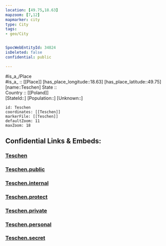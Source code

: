 ```yaml
---
location: [49.75,18.63] 
mapzoom: [7,12] 
mapmarker: city 
type: City
tags:
- geo/City


SpocWebEntityId: 34824
isDeleted: false
confidential: public

---
```

#is_a_/Place  
#is_a_ :: [[Place]] 
[has_place_longitude::18.63] 
[has_place_latitude::49.75] 
[name::Teschen] 
State ::  
Country :: [[Poland]]  
[StateId::] 
[Population::] 
[Unknown::] 


```leaflet
id: Teschen
coordinates: [[Teschen]] 
markerFile: [[Teschen]] 
defaultZoom: 11 
maxZoom: 18
```


## Confidential Links & Embeds: 

### [Teschen](/_Standards/Earth/Continent/Europe/Europe~East/Poland/Provinces~Poland/Silesian/City/Teschen.md) 

### [Teschen.public](/_public/Earth/Continent/Europe/Europe~East/Poland/Provinces~Poland/Silesian/City/Teschen.public.md) 

### [Teschen.internal](/_internal/Earth/Continent/Europe/Europe~East/Poland/Provinces~Poland/Silesian/City/Teschen.internal.md) 

### [Teschen.protect](/_protect/Earth/Continent/Europe/Europe~East/Poland/Provinces~Poland/Silesian/City/Teschen.protect.md) 

### [Teschen.private](/_private/Earth/Continent/Europe/Europe~East/Poland/Provinces~Poland/Silesian/City/Teschen.private.md) 

### [Teschen.personal](/_personal/Earth/Continent/Europe/Europe~East/Poland/Provinces~Poland/Silesian/City/Teschen.personal.md) 

### [Teschen.secret](/_secret/Earth/Continent/Europe/Europe~East/Poland/Provinces~Poland/Silesian/City/Teschen.secret.md)

